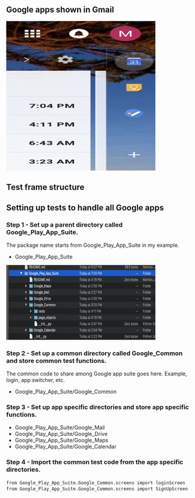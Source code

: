 
## Google apps shown in Gmail 

<img src="google_apps.png" width="400" height="400">

## Test frame structure


## Setting up tests to handle all Google apps

### Step 1 - Set up a parent directory called Google_Play_App_Suite.  

The package name starts from Google_Play_App_Suite in my example. 

- Google_Play_App_Suite

<img src="directory.png" width="400" height="200">

### Step 2 - Set up a common directory called Google_Common and store common test functions. 
The common code to share among Google app suite goes here.  Example, login, app switcher, etc.  

- Google_Play_App_Suite/Google_Common

### Step 3 - Set up app specific directories and store app specific functions. 

- Google_Play_App_Suite/Google_Mail
- Google_Play_App_Suite/Google_Drive
- Google_Play_App_Suite/Google_Maps
- Google_Play_App_Suite/Google_Calendar

### Step 4 - Import the common test code from the app specific directories.

```
from Google_Play_App_Suite.Google_Common.screens import loginScreen
from Google_Play_App_Suite.Google_Common.screens import SignUpScreen

```
